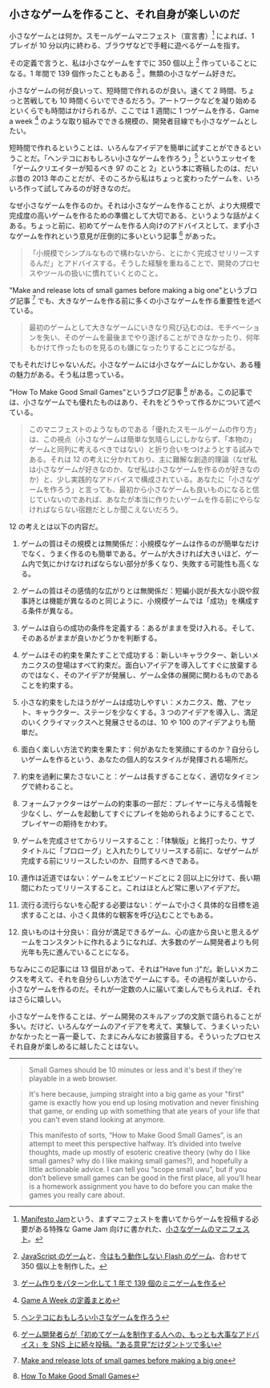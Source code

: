 ## 小さなゲームを作ること、それ自身が楽しいのだ

小さなゲームとは何か。スモールゲームマニフェスト（宣言書）[^1] によれば、1 プレイが 10 分以内に終わる、ブラウザなどで手軽に遊べるゲームを指す。

その定義で言うと、私は小さなゲームをすでに 350 個以上 [^2] 作っていることになる。1 年間で 139 個作ったこともある [^3] 。無類の小さなゲーム好きだ。

小さなゲームの何が良いって、短時間で作れるのが良い。速くて 2 時間、ちょっと苦戦しても 10 時間くらいでできるだろう。アートワークなどを凝り始めるといくらでも時間はかけられるが、ここでは 1 週間に 1 つゲームを作る、Game a week [^4] のような取り組みでできる規模の、開発者目線でも小さなゲームとしたい。

短時間で作れるということは、いろんなアイデアを簡単に試すことができるということだ。「ヘンテコにおもしろい小さなゲームを作ろう」[^5] というエッセイを「ゲームクリエイターが知るべき 97 のこと 2」という本に寄稿したのは、だいぶ昔の 2013 年のことだが、そのころから私はちょっと変わったゲームを、いろいろ作って試してみるのが好きなのだ。

なぜ小さなゲームを作るのか。それは小さなゲームを作ることが、より大規模で完成度の高いゲームを作るための準備として大切である、というような話がよくある。ちょっと前に、初めてゲームを作る人向けのアドバイスとして、まず小さなゲームを作れという意見が圧倒的に多いという記事 [^6] があった。

> 「小規模でシンプルなもので構わないから、とにかく完成させリリースするんだ」とアドバイスする。そうした経験を重ねることで、開発のプロセスやツールの扱いに慣れていくとのこと。

"Make and release lots of small games before making a big one"というブログ記事 [^7] でも、大きなゲームを作る前に多くの小さなゲームを作る重要性を述べている。

> 最初のゲームとして大きなゲームにいきなり飛び込むのは、モチベーションを失い、そのゲームを最後までやり遂げることができなかったり、何年もかけて作ったものを見るのも嫌になったりすることにつながる。

でもそれだけじゃないんだ。小さなゲームには小さなゲームにしかない、ある種の魅力がある。そう私は思っている。

"How To Make Good Small Games"というブログ記事 [^8] がある。この記事では、小さなゲームでも優れたものはあり、それをどうやって作るかについて述べている。

> このマニフェストのようなものである「優れたスモールゲームの作り方」は、この視点（小さなゲームは簡単な気晴らしにしかならず、「本物の」ゲームと同列に考えるべきではない）と折り合いをつけようとする試みである。それは 12 の考えに分かれており、主に難解な創造的理論（なぜ私は小さなゲームが好きなのか、なぜ私は小さなゲームを作るのが好きなのか）と、少し実践的なアドバイスで構成されている。あなたに「小さなゲームを作ろう」と言っても、最初から小さなゲームも良いものになると信じていないのであれば、あなたが本当に作りたいゲームを作る前にやらなければならない宿題だとしか聞こえないだろう。

12 の考えとは以下の内容だ。

1. ゲームの質はその規模とは無関係だ：小規模なゲームは作るのが簡単なだけでなく、うまく作るのも簡単である。ゲームが大きければ大きいほど、ゲーム内で気にかけなければならない部分が多くなり、失敗する可能性も高くなる。

2. ゲームの質はその感情的な広がりとは無関係だ：短編小説が長大な小説や叙事詩とは機能が異なるのと同じように、小規模ゲームでは「成功」を構成する条件が異なる。

3. ゲームは自らの成功の条件を定義する：あるがままを受け入れる。そして、そのあるがままが良いかどうかを判断する。

4. ゲームはその約束を果たすことで成功する：新しいキャラクター、新しいメカニクスの登場はすべて約束だ。面白いアイデアを導入してすぐに放棄するのではなく、そのアイデアが発展し、ゲーム全体の展開に関わるものであることを約束する。

5. 小さな約束をしたほうがゲームは成功しやすい：メカニクス、敵、アセット、キャラクター、ステージを少なくする。3 つのアイデアを導入し、満足のいくクライマックスへと発展させるのは、10 や 100 のアイデアよりも簡単だ。

6. 面白く楽しい方法で約束を果たす：何があなたを笑顔にするのか？自分らしいゲームを作るという、あなたの個人的なスタイルが発揮される場所だ。

7. 約束を過剰に果たさないこと：ゲームは長すぎることなく、適切なタイミングで終わること。

8. フォームファクターはゲームの約束事の一部だ：プレイヤーに与える情報を少なくし、ゲームを起動してすぐにプレイを始められるようにすることで、プレイヤーの期待をかわす。

9. ゲームを完成させてからリリースすること：「体験版」と銘打ったり、サブタイトルに「プロローグ」と入れたりしてリリースする前に、なぜゲームが完成する前にリリースしたいのか、自問するべきである。

10. 連作は近道ではない：ゲームをエピソードごとに 2 回以上に分けて、長い期間にわたってリリースすること。これはほとんど常に悪いアイデアだ。

11. 流行る流行らないを心配する必要はない：ゲームで小さく具体的な目標を追求することは、小さく具体的な観客を呼び込むことでもある。

12. 良いものは十分良い：自分が満足できるゲーム、心の底から良いと思えるゲームをコンスタントに作れるようになれば、大多数のゲーム開発者よりも何光年も先に進んでいることになる。

ちなみにこの記事には 13 個目があって、それは"Have fun :)"だ。新しいメカニクスを考えて、それを自分らしい方法でゲームにする。その過程が楽しいから、小さなゲームを作るのだ。それが一定数の人に届いて楽しんでもらえれば、それはさらに嬉しい。

小さなゲームを作ることは、ゲーム開発のスキルアップの文脈で語られることが多い。だけど、いろんなゲームのアイデアを考えて、実験して、うまくいったいかなかったと一喜一憂して、たまにみんなにお披露目する。そういったプロセスそれ自身が楽しめるに越したことはない。

---

[^1]: [Manifesto Jam](https://itch.io/jam/manifesto-jam)という、まずマニフェストを書いてからゲームを投稿する必要がある特殊な Game Jam 向けに書かれた、[小さなゲームのマニフェスト](https://ebeth.itch.io/small-games-manifesto)。

> Small Games should be 10 minutes or less and it's best if they're playable in a web browser.

[^2]: [JavaScript のゲーム](http://www.asahi-net.or.jp/~cs8k-cyu/browser.html)と、[今はもう動作しない Flash のゲーム](http://www.asahi-net.or.jp/~cs8k-cyu/flash.html)、合わせて 350 個以上を制作した。
[^3]: [ゲーム作りをパターン化して 1 年で 139 個のミニゲームを作る](https://aba.hatenablog.com/entry/2021/12/28/192244)
[^4]: [Game A Week の定義まとめ](https://2dgames.jp/game_a_week/)
[^5]: [ヘンテコにおもしろい小さなゲームを作ろう](https://xn--972-o73bf2b4jwbzftixktbzfvb4o4tqfvmg57147a.com/%E3%82%A8%E3%83%83%E3%82%BB%E3%82%A4/%E3%83%98%E3%83%B3%E3%83%86%E3%82%B3%E3%81%AB%E3%81%8A%E3%82%82%E3%81%97%E3%82%8D%E3%81%84%E5%B0%8F%E3%81%95%E3%81%AA%E3%82%B2%E3%83%BC%E3%83%A0%E3%82%92%E4%BD%9C%E3%82%8D%E3%81%86/)
[^6]: [ゲーム開発者らが「初めてゲームを制作する人への、もっとも大事なアドバイス」を SNS 上に続々投稿。“ある意見”だけダントツで多い](https://automaton-media.com/articles/newsjp/20220914-219051/)
[^7]: [Make and release lots of small games before making a big one](https://tylerglaiel.substack.com/p/make-and-release-lots-of-small-games)

> It's here because, jumping straight into a big game as your "first" game is exactly how you end up losing motivation and never finishing that game, or ending up with something that ate years of your life that you can't even stand looking at anymore.

[^8]: [How To Make Good Small Games](https://farawaytimes.blogspot.com/2023/02/how-to-make-good-small-games.html)

> This manifesto of sorts, “How to Make Good Small Games”, is an attempt to meet this perspective halfway. It’s divided into twelve thoughts, made up mostly of esoteric creative theory (why do I like small games? why do I like making small games?), and hopefully a little actionable advice. I can tell you “scope small uwu”, but if you don’t believe small games can be good in the first place, all you’ll hear is a homework assignment you have to do before you can make the games you really care about.

